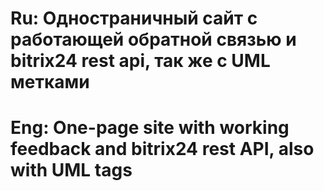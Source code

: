 # Ru: Одностраничный сайт с работающей обратной связью и bitrix24 rest api, так же с UML метками
# Eng: One-page site with working feedback and bitrix24 rest API, also with UML tags
